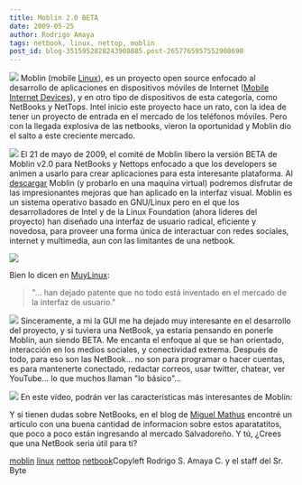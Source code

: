 ```yaml
---
title: Moblin 2.0 BETA
date: 2009-05-25
author: Rodrigo Amaya
tags: netbook, linux, nettop, moblin
post_id: blog-3515952828243908885.post-2657765957552908690
---
```


[![](http://1.bp.blogspot.com/_ayvorITawE4/ShnCMokbjvI/AAAAAAAAB_Y/FyCCsj6z-Mg/s320/moblin.png)](http://1.bp.blogspot.com/_ayvorITawE4/ShnCMokbjvI/AAAAAAAAB_Y/FyCCsj6z-Mg/s1600-h/moblin.png)
Moblin (mobile [Linux](http://en.wikipedia.org/wiki/Linux)), es un proyecto open source enfocado al desarrollo de
      aplicaciones en dispositivos móviles de Internet ([Mobile Internet Devices](http://en.wikipedia.org/wiki/Mobile_Internet_Device)), y en otro tipo de dispositivos de
      esta categoría, como NetBooks y NetTops. Intel inicio este proyecto hace un rato, con la idea
      de tener un proyecto de entrada en el mercado de los teléfonos móviles. Pero con la llegada
      explosiva de las netbooks, vieron la oportunidad y Moblin dio el salto a este creciente
      mercado.

[![](http://1.bp.blogspot.com/_ayvorITawE4/ShnCMDBd8lI/AAAAAAAAB_I/_53NLQz66t8/s320/netbook_screenshot_animation.png)](http://1.bp.blogspot.com/_ayvorITawE4/ShnCMDBd8lI/AAAAAAAAB_I/_53NLQz66t8/s1600-h/netbook_screenshot_animation.png)
El 21
      de mayo de 2009, el comité de Moblin libero la versión BETA de Moblin v2.0 para NetBooks y
      Nettops enfocado a que los developers se animen a usarlo para crear aplicaciones para esta
      interesante plataforma. Al [descargar](http://moblin.org/downloads)
      Moblin (y probarlo en una maquina virtual) podremos disfrutar de las impresionantes mejoras
      que han aplicado en la interfaz visual. Moblin es un sistema operativo basado en GNU/Linux
      pero en el que los desarrolladores de Intel y de la Linux Foundation (ahora lideres del
      proyecto) han diseñado una interfaz de usuario radical, eficiente y novedosa, para proveer una
      forma única de interactuar con redes sociales, internet y multimedia, aun con las limitantes
      de una netbook.

[![](http://2.bp.blogspot.com/_ayvorITawE4/ShnCMXqxT0I/AAAAAAAAB_Q/t7J4OLGoTNk/s320/cover-mediaplayer.png)](http://2.bp.blogspot.com/_ayvorITawE4/ShnCMXqxT0I/AAAAAAAAB_Q/t7J4OLGoTNk/s1600-h/cover-mediaplayer.png)

Bien lo dicen en [MuyLinux](http://www.muylinux.com/2009/05/20/moblin-v20-beta-disponible-%C2%A1que-chulada/):

> "... han dejado patente que no todo está
> inventado en el mercado de la interfaz de usuario."

[![](http://4.bp.blogspot.com/_ayvorITawE4/ShnCM96hkDI/AAAAAAAAB_o/ss3tlruVq9w/s320/media-player-with-remote-libraries.png)](http://4.bp.blogspot.com/_ayvorITawE4/ShnCM96hkDI/AAAAAAAAB_o/ss3tlruVq9w/s1600-h/media-player-with-remote-libraries.png)
Sinceramente, a mi la GUI me ha dejado muy interesante en el desarrollo del proyecto, y
      si tuviera una NetBook, ya estaría pensando en ponerle Moblin, aun siendo BETA.
Me
      encanta el enfoque al que se han orientado, interacción en los medios sociales, y conectividad
      extrema. Después de todo, para eso son las NetBook... no son para programar o hacer cuentas,
      es para mantenerte conectado, redactar correos, usar twitter, chatear, ver YouTube... lo que
      muchos llaman "lo básico"...

[![](http://4.bp.blogspot.com/_ayvorITawE4/ShnCMibmzzI/AAAAAAAAB_g/ZKeVEtJFIuE/s320/connection-image.png)](http://4.bp.blogspot.com/_ayvorITawE4/ShnCMibmzzI/AAAAAAAAB_g/ZKeVEtJFIuE/s1600-h/connection-image.png)
En este
      vídeo, podrán ver las características más interesantes de Moblin:

Y si tienen dudas sobre NetBooks, en el blog de [Miguel Mathus](http://www.miguelmathus.com/blognaranja/?p=39) encontré un
      articulo con una buena cantidad de informacion sobre estos aparatatitos, que poco a poco están
      ingresando al mercado Salvadoreño. Y tú, ¿Crees que una NetBook seria útil para ti?

[moblin](http://www.blogalaxia.com/tags/moblin) [linux](http://www.blogalaxia.com/tags/linux) [nettop](http://www.blogalaxia.com/tags/nettop) [netbook](http://www.blogalaxia.com/tags/netbook)Copyleft Rodrigo S. Amaya
      C. y el staff del Sr. Byte